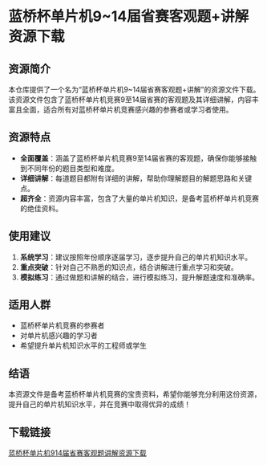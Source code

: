# 蓝桥杯单片机9~14届省赛客观题+讲解资源下载

## 资源简介

本仓库提供了一个名为“蓝桥杯单片机9~14届省赛客观题+讲解”的资源文件下载。该资源文件包含了蓝桥杯单片机竞赛9至14届省赛的客观题及其详细讲解，内容丰富且全面，适合所有对蓝桥杯单片机竞赛感兴趣的参赛者或学习者使用。

## 资源特点

- **全面覆盖**：涵盖了蓝桥杯单片机竞赛9至14届省赛的客观题，确保你能够接触到不同年份的题目类型和难度。
- **详细讲解**：每道题目都附有详细的讲解，帮助你理解题目的解题思路和关键点。
- **超齐全**：资源内容丰富，包含了大量的单片机知识，是备考蓝桥杯单片机竞赛的绝佳资料。

## 使用建议

1. **系统学习**：建议按照年份顺序逐届学习，逐步提升自己的单片机知识水平。
2. **重点突破**：针对自己不熟悉的知识点，结合讲解进行重点学习和突破。
3. **模拟练习**：通过做题和讲解的结合，进行模拟练习，提升解题速度和准确率。

## 适用人群

- 蓝桥杯单片机竞赛的参赛者
- 对单片机感兴趣的学习者
- 希望提升单片机知识水平的工程师或学生

## 结语

本资源文件是备考蓝桥杯单片机竞赛的宝贵资料，希望你能够充分利用这份资源，提升自己的单片机知识水平，并在竞赛中取得优异的成绩！

## 下载链接

[蓝桥杯单片机914届省赛客观题讲解资源下载](https://pan.quark.cn/s/0dc343a923cf)